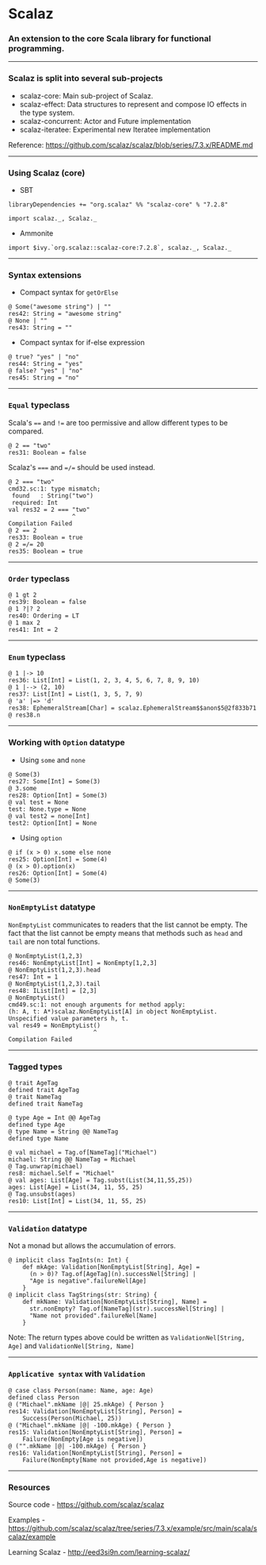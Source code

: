 <!-- $theme: default -->

Scalaz
===

### An extension to the core Scala library for functional programming.

---

### Scalaz is split into several sub-projects

* scalaz-core: Main sub-project of Scalaz.
* scalaz-effect: Data structures to represent and compose IO effects in the type system.
* scalaz-concurrent: Actor and Future implementation
* scalaz-iteratee: Experimental new Iteratee implementation

Reference: https://github.com/scalaz/scalaz/blob/series/7.3.x/README.md

---

### Using Scalaz (core)

- SBT

`libraryDependencies += "org.scalaz" %% "scalaz-core" % "7.2.8"`

`import scalaz._, Scalaz._`

- Ammonite
```
import $ivy.`org.scalaz::scalaz-core:7.2.8`, scalaz._, Scalaz._
```

---

### Syntax extensions

- Compact syntax for `getOrElse`
```
@ Some("awesome string") | ""
res42: String = "awesome string"
@ None | ""
res43: String = ""
```
- Compact syntax for if-else expression
```
@ true? "yes" | "no"
res44: String = "yes"
@ false? "yes" | "no"
res45: String = "no"
```

---

### `Equal` typeclass

Scala's `==` and `!=` are too permissive and allow different types to be compared.
```
@ 2 == "two"
res31: Boolean = false
```
Scalaz's `===` and `=/=` should be used instead.
```
@ 2 === "two"
cmd32.sc:1: type mismatch;
 found   : String("two")
 required: Int
val res32 = 2 === "two"
                  ^
Compilation Failed
@ 2 == 2
res33: Boolean = true
@ 2 =/= 20
res35: Boolean = true
```
---

### `Order` typeclass

```
@ 1 gt 2
res39: Boolean = false
@ 1 ?|? 2
res40: Ordering = LT
@ 1 max 2
res41: Int = 2
```

---

### `Enum` typeclass

```
@ 1 |-> 10
res36: List[Int] = List(1, 2, 3, 4, 5, 6, 7, 8, 9, 10)
@ 1 |--> (2, 10)
res37: List[Int] = List(1, 3, 5, 7, 9)
@ 'a' |=> 'd'
res38: EphemeralStream[Char] = scalaz.EphemeralStream$$anon$5@2f833b71
@ res38.n
```

---

### Working with `Option` datatype

- Using `some` and `none`
```
@ Some(3)
res27: Some[Int] = Some(3)
@ 3.some
res28: Option[Int] = Some(3)
@ val test = None
test: None.type = None
@ val test2 = none[Int]
test2: Option[Int] = None
```
- Using `option`
```
@ if (x > 0) x.some else none
res25: Option[Int] = Some(4)
@ (x > 0).option(x)
res26: Option[Int] = Some(4)
@ Some(3)
```

---

### `NonEmptyList` datatype

`NonEmptyList` communicates to readers that the list cannot be empty. The fact that the list cannot be empty means that methods such as `head` and `tail` are non total functions. 

```
@ NonEmptyList(1,2,3)
res46: NonEmptyList[Int] = NonEmpty[1,2,3]
@ NonEmptyList(1,2,3).head
res47: Int = 1
@ NonEmptyList(1,2,3).tail
res48: IList[Int] = [2,3]
@ NonEmptyList()
cmd49.sc:1: not enough arguments for method apply: 
(h: A, t: A*)scalaz.NonEmptyList[A] in object NonEmptyList.
Unspecified value parameters h, t.
val res49 = NonEmptyList()
                        ^
Compilation Failed
```

---

### Tagged types

```
@ trait AgeTag
defined trait AgeTag
@ trait NameTag
defined trait NameTag

@ type Age = Int @@ AgeTag
defined type Age
@ type Name = String @@ NameTag
defined type Name

@ val michael = Tag.of[NameTag]("Michael")
michael: String @@ NameTag = Michael
@ Tag.unwrap(michael)
res8: michael.Self = "Michael"
@ val ages: List[Age] = Tag.subst(List(34,11,55,25))
ages: List[Age] = List(34, 11, 55, 25)
@ Tag.unsubst(ages)
res10: List[Int] = List(34, 11, 55, 25)
```

---

### `Validation` datatype

Not a monad but allows the accumulation of errors.

```
@ implicit class TagInts(n: Int) {
    def mkAge: Validation[NonEmptyList[String], Age] =
      (n > 0)? Tag.of[AgeTag](n).successNel[String] | 
      "Age is negative".failureNel[Age]
    }
@ implicit class TagStrings(str: String) {
    def mkName: Validation[NonEmptyList[String], Name] =
      str.nonEmpty? Tag.of[NameTag](str).successNel[String] | 
      "Name not provided".failureNel[Name]
    }
```

Note: The return types above could be written as `ValidationNel[String, Age]` and `ValidationNel[String, Name]`

---

### `Applicative syntax` with `Validation`

```
@ case class Person(name: Name, age: Age)
defined class Person
@ ("Michael".mkName |@| 25.mkAge) { Person }
res14: Validation[NonEmptyList[String], Person] = 
    Success(Person(Michael, 25))
@ ("Michael".mkName |@| -100.mkAge) { Person }
res15: Validation[NonEmptyList[String], Person] = 
    Failure(NonEmpty[Age is negative])
@ ("".mkName |@| -100.mkAge) { Person }
res16: Validation[NonEmptyList[String], Person] = 
    Failure(NonEmpty[Name not provided,Age is negative])
```

---

### Resources

Source code -
https://github.com/scalaz/scalaz

Examples -
https://github.com/scalaz/scalaz/tree/series/7.3.x/example/src/main/scala/scalaz/example

Learning Scalaz -
http://eed3si9n.com/learning-scalaz/


